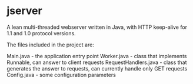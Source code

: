 jserver
=======

A lean multi-threaded webserver written in Java, with HTTP keep-alive for 1.1 and 1.0 protocol versions.

The files included in the project are:

Main.java - the application entry point
Worker.java - class that implements Runnable, can answer to client requests
RequestHandlers.java - class that generates the answer to requests, can currently handle only GET requests
Config.java - some configuration parameters